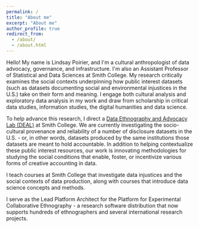 ```yaml
---
permalink: /
title: "About me"
excerpt: "About me"
author_profile: true
redirect_from: 
  - /about/
  - /about.html
---
```


Hello! My name is Lindsay Poirier, and I'm a cultural anthropologist of data advocacy, governance, and infrastructure. I'm also an Assistant Professor of Statistical and Data Sciences at Smith College. My research critically examines the social contexts underpinning how public interest datasets (such as datasets documenting social and environmental injustices in the U.S.) take on their form and meaning. I engage both cultural analysis and exploratory data analysis in my work and draw from scholarship in critical data studies, information studies, the digital humanities and data science. 

To help advance this research, I direct a [Data Ethnography and Advocacy Lab (DEAL)](lab/) at Smith College. We are currently investigating the socio-cultural provenance and reliability of a number of disclosure datasets in the U.S. - or, in other words, datasets produced by the same institutions those datasets are meant to hold accountable. In addition to helping contextualize these public interest resources, our work is innovating methodologies for studying the social conditions that enable, foster, or incentivize various forms of creative accounting in data.

I teach courses at Smith College that investigate data injustices and the social contexts of data production, along with courses that introduce data science concepts and methods. 

I serve as the Lead Platform Architect for the Platform for Experimental Collaborative Ethnography - a research software distribution that now supports hundreds of ethnographers and several international research projects. 

